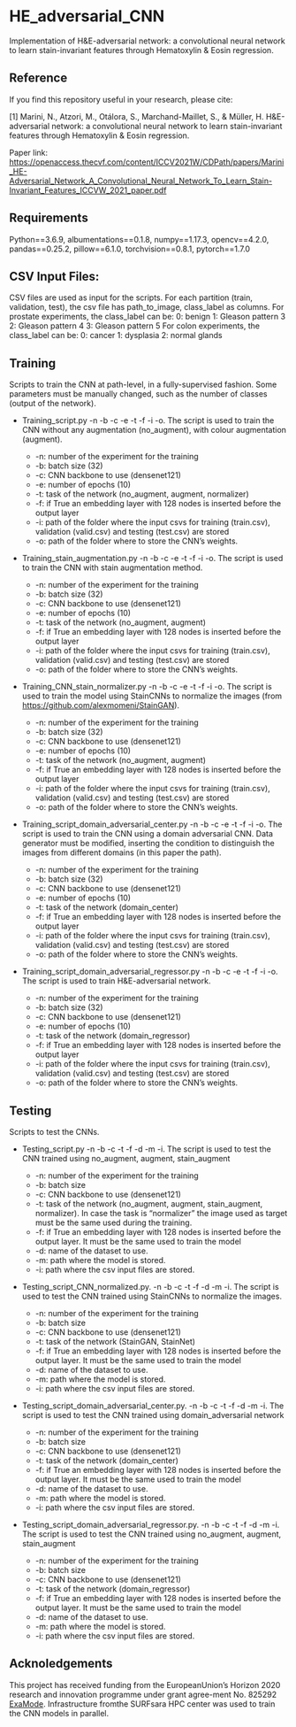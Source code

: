 # HE_adversarial_CNN
Implementation of H\&E-adversarial network: a convolutional neural network to learn stain-invariant features through Hematoxylin & Eosin regression.

## Reference
If you find this repository useful in your research, please cite:

[1] Marini, N., Atzori, M., Otálora, S., Marchand-Maillet, S., & Müller, H. H&E-adversarial network: a convolutional neural network to learn stain-invariant features through Hematoxylin & Eosin regression.

Paper link: https://openaccess.thecvf.com/content/ICCV2021W/CDPath/papers/Marini_HE-Adversarial_Network_A_Convolutional_Neural_Network_To_Learn_Stain-Invariant_Features_ICCVW_2021_paper.pdf

## Requirements
Python==3.6.9, albumentations==0.1.8, numpy==1.17.3, opencv==4.2.0, pandas==0.25.2, pillow==6.1.0, torchvision==0.8.1, pytorch==1.7.0

## CSV Input Files:
CSV files are used as input for the scripts. For each partition (train, validation, test), the csv file has path_to_image, class_label as columns.
For prostate experiments, the class_label can be: 
0: benign
1: Gleason pattern 3
2: Gleason pattern 4
3: Gleason pattern 5
For colon experiments, the class_label can be:
0: cancer
1: dysplasia
2: normal glands

## Training
Scripts to train the CNN at path-level, in a fully-supervised fashion.
Some parameters must be manually changed, such as the number of classes (output of the network).

- Training_script.py -n -b -c -e -t -f -i -o. The script is used to train the CNN without any augmentation (no_augment), with colour augmentation (augment).
  * -n: number of the experiment for the training
  * -b: batch size (32)
  * -c: CNN backbone to use (densenet121)
  * -e: number of epochs (10)
  * -t: task of the network (no_augment, augment, normalizer)
  * -f: if True an embedding layer with 128 nodes is inserted before the output layer
  * -i: path of the folder where the input csvs for training (train.csv), validation (valid.csv) and testing (test.csv) are stored
  * -o: path of the folder where to store the CNN’s weights.
  
- Training_stain_augmentation.py -n -b -c -e -t -f -i -o. The script is used to train the CNN with stain augmentation method.
  * -n: number of the experiment for the training
  * -b: batch size (32)
  * -c: CNN backbone to use (densenet121)
  * -e: number of epochs (10)
  * -t: task of the network (no_augment, augment)
  * -f: if True an embedding layer with 128 nodes is inserted before the output layer
  * -i: path of the folder where the input csvs for training (train.csv), validation (valid.csv) and testing (test.csv) are stored
  * -o: path of the folder where to store the CNN’s weights.
- Training_CNN_stain_normalizer.py -n -b -c -e -t -f -i -o. The script is used to train the model using StainCNNs to normalize the images (from https://github.com/alexmomeni/StainGAN).
  * -n: number of the experiment for the training
  * -b: batch size (32)
  * -c: CNN backbone to use (densenet121)
  * -e: number of epochs (10)
  * -t: task of the network (no_augment, augment)
  * -f: if True an embedding layer with 128 nodes is inserted before the output layer
  * -i: path of the folder where the input csvs for training (train.csv), validation (valid.csv) and testing (test.csv) are stored
  * -o: path of the folder where to store the CNN’s weights.
- Training_script_domain_adversarial_center.py -n -b -c -e -t -f -i -o.  The script is used to train the CNN using a domain adversarial CNN. Data generator must be modified, inserting the condition to distinguish the images from different domains (in this paper the path). 
  * -n: number of the experiment for the training
  * -b: batch size (32)
  * -c: CNN backbone to use (densenet121)
  * -e: number of epochs (10)
  * -t: task of the network (domain_center)
  * -f: if True an embedding layer with 128 nodes is inserted before the output layer
  * -i: path of the folder where the input csvs for training (train.csv), validation (valid.csv) and testing (test.csv) are stored
  * -o: path of the folder where to store the CNN’s weights.
- Training_script_domain_adversarial_regressor.py -n -b -c -e -t -f -i -o. The script is used to train H&E-adversarial network.
  * -n: number of the experiment for the training
  * -b: batch size (32)
  * -c: CNN backbone to use (densenet121)
  * -e: number of epochs (10)
  * -t: task of the network (domain_regressor)
  * -f: if True an embedding layer with 128 nodes is inserted before the output layer
  * -i: path of the folder where the input csvs for training (train.csv), validation (valid.csv) and testing (test.csv) are stored
  * -o: path of the folder where to store the CNN’s weights.


## Testing
Scripts to test the CNNs.

- Testing_script.py -n -b -c -t -f -d -m -i. The script is used to test the CNN trained using no_augment, augment, stain_augment
  * -n: number of the experiment for the training
  * -b: batch size
  * -c: CNN backbone to use (densenet121)
  * -t: task of the network (no_augment, augment, stain_augment, normalizer). In case the task is “normalizer” the image used as target must be the same used during the  training.
  * -f: if True an embedding layer with 128 nodes is inserted before the output layer. It must be the same used to train the model
  * -d: name of the dataset to use.
  * -m: path where the model is stored.
  * -i: path where the csv input files are stored.
  
- Testing_script_CNN_normalized.py. -n -b -c -t -f -d -m -i. The script is used to test the CNN trained using StainCNNs to normalize the images.
  * -n: number of the experiment for the training
  * -b: batch size
  * -c: CNN backbone to use (densenet121)
  * -t: task of the network (StainGAN, StainNet)
  * -f: if True an embedding layer with 128 nodes is inserted before the output layer. It must be the same used to train the model
  * -d: name of the dataset to use.
  * -m: path where the model is stored.
  * -i: path where the csv input files are stored.

- Testing_script_domain_adversarial_center.py. -n -b -c -t -f -d -m -i. The script is used to test the CNN trained using domain_adversarial network
  * -n: number of the experiment for the training
  * -b: batch size
  * -c: CNN backbone to use (densenet121)
  * -t: task of the network (domain_center)
  * -f: if True an embedding layer with 128 nodes is inserted before the output layer. It must be the same used to train the model
  * -d: name of the dataset to use.
  * -m: path where the model is stored.
  * -i: path where the csv input files are stored.

- Testing_script_domain_adversarial_regressor.py. -n -b -c -t -f -d -m -i. The script is used to test the CNN trained using no_augment, augment, stain_augment
  * -n: number of the experiment for the training
  * -b: batch size
  * -c: CNN backbone to use (densenet121)
  * -t: task of the network (domain_regressor)
  * -f: if True an embedding layer with 128 nodes is inserted before the output layer. It must be the same used to train the model
  * -d: name of the dataset to use.
  * -m: path where the model is stored.
  * -i: path where the csv input files are stored.

## Acknoledgements
This project has received funding from the EuropeanUnion’s Horizon 2020 research and innovation programme under grant agree-ment No. 825292 [ExaMode](http://www.examode.eu). Infrastructure fromthe SURFsara HPC center was used to train the CNN models in parallel. 
